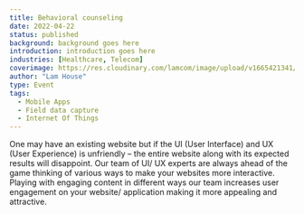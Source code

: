 ```yaml
---
title: Behavioral counseling
date: 2022-04-22
status: published
background: background goes here
introduction: introduction goes here
industries: [Healthcare, Telecom]
coverimage: https://res.cloudinary.com/lamcom/image/upload/v1665421341/mindbeyond/icon/behavior_hcr9ib.png
author: "Lam House"
type: Event
tags:
  - Mobile Apps
  - Field data capture
  - Internet Of Things
---
```


One may have an existing website but if the UI (User Interface) and UX (User Experience) is unfriendly – the entire website along with its expected results will disappoint. Our team of UI/ UX experts are always ahead of the game thinking of various ways to make your websites more interactive. Playing with engaging content in different ways our team increases user engagement on your website/ application making it more appealing and attractive.
<!--more-->

